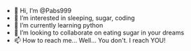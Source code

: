 - 👋 Hi, I’m @Pabs999
- 👀 I’m interested in sleeping, sugar, coding
- 🌱 I’m currently learning python
- 💞️ I’m looking to collaborate on eating sugar in your dreams
- 📫 How to reach me... Well... You don't. I reach YOU!

<!---
Pabs999/Pabs999 is a ✨ special ✨ repository because its `README.md` (this file) appears on your GitHub profile.
You can click the Preview link to take a look at your changes.
--->
